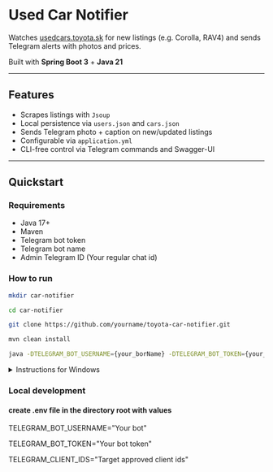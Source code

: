# Used Car Notifier

Watches [usedcars.toyota.sk](https://usedcars.toyota.sk) for new listings (e.g. Corolla, RAV4) and sends Telegram alerts
with photos and prices.

Built with **Spring Boot 3** + **Java 21**

---

## Features

- Scrapes listings with `Jsoup`
- Local persistence via `users.json` and `cars.json`
- Sends Telegram photo + caption on new/updated listings
- Configurable via `application.yml`
- CLI-free control via Telegram commands and Swagger-UI

---

## Quickstart

###  Requirements

- Java 17+
- Maven
- Telegram bot token
- Telegram bot name
- Admin Telegram ID (Your regular chat id)

### How to run

```bash
mkdir car-notifier
```

```bash
cd car-notifier
```

```bash
git clone https://github.com/yourname/toyota-car-notifier.git
```

```bash
mvn clean install
```

```bash
java -DTELEGRAM_BOT_USERNAME={your_borName} -DTELEGRAM_BOT_TOKEN={your_bot_token} -DTELEGRAM_ADMIN_CHAT_ID={admin_chat_id} -jar car-notify-0.0.1.jar
```

<details>
  <summary>Instructions for Windows</summary>
    If you use Windows, you are dead to me
</details>

### Local development

#### create .env file in the directory root with values

TELEGRAM_BOT_USERNAME="Your bot"

TELEGRAM_BOT_TOKEN="Your bot token"

TELEGRAM_CLIENT_IDS="Target approved client ids"
